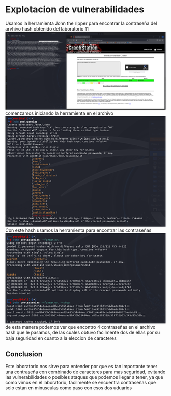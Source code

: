 # Explotacion de vulnerabilidades

Usamos la herramienta John the ripper para encontrar la contraseña del arvhivo hash obtenido del laboratorio 11
![alt text](img/image.png)
comenzamos iniciando la herramienta en el archivo
![alt text](img/image-1.png)
Con este hash usamos la herramienta para encontrar las contraseñas
![alt text](img/image-2.png)
de esta manera podemos ver que encontro 4 contraseñas en el archivo hash que le pasamos, de las cuales obtuvo facilmente dos de ellas por su baja seguridad en cuanto a la eleccion de caracteres

## Conclusion
Este laboratorio nos sirve para entender por que es tan importante tener una contraseña con combinado de caracteres para mas seguridad, evitando las vulnerabilidades o posibles ataques que podemos llegar a tener, ya que como vimos en el laboratorio, facilmente se encuentra contraseñas que solo estan en minusculas como paso con esos dos uduarios